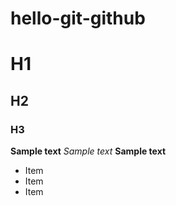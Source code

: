 # hello-git-github
# H1
## H2
### H3
**Sample text**
_Sample text_
__Sample text__
* Item
* Item
* Item
